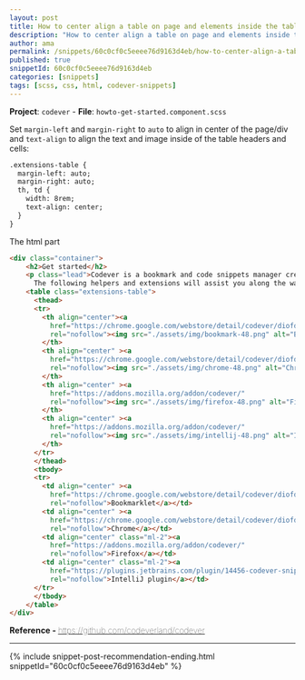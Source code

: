 ```yaml
---
layout: post
title: How to center align a table on page and elements inside the table
description: "How to center align a table on page and elements inside the table code snippet"
author: ama
permalink: /snippets/60c0cf0c5eeee76d9163d4eb/how-to-center-align-a-table-on-page-and-elements-inside-the-table
published: true
snippetId: 60c0cf0c5eeee76d9163d4eb
categories: [snippets]
tags: [scss, css, html, codever-snippets]
---
```


**Project**: `codever` - **File**:  `howto-get-started.component.scss`

Set `margin-left` and `margin-right` to `auto` to align in center of the page/div and `text-align` to align the text and image inside of the table headers and cells:

```html
.extensions-table {
  margin-left: auto;
  margin-right: auto;
  th, td {
    width: 8rem;
    text-align: center;
  }
}
```

The html part

```html
<div class="container">
    <h2>Get started</h2>
    <p class="lead">Codever is a bookmark and code snippets manager created and designed for Developers & Co.
      The following helpers and extensions will assist you along the way:
    <table class="extensions-table">
      <thead>
      <tr>
        <th align="center"><a
          href="https://chrome.google.com/webstore/detail/codever/diofdblfhjbpgackifolmboaiccmebjb"
          rel="nofollow"><img src="./assets/img/bookmark-48.png" alt="Bookmark" ></a>
        </th>
        <th align="center" ><a
          href="https://chrome.google.com/webstore/detail/codever/diofdblfhjbpgackifolmboaiccmebjb"
          rel="nofollow"><img src="./assets/img/chrome-48.png" alt="Chrome logo" ></a>
        </th>
        <th align="center" ><a
          href="https://addons.mozilla.org/addon/codever/"
          rel="nofollow"><img src="./assets/img/firefox-48.png" alt="Firefox logo" ></a>
        </th>
        <th align="center" ><a
          href="https://addons.mozilla.org/addon/codever/"
          rel="nofollow"><img src="./assets/img/intellij-48.png" alt="IntelliJ Logo" ></a>
        </th>
      </tr>
      </thead>
      <tbody>
      <tr>
        <td align="center" ><a
          href="https://chrome.google.com/webstore/detail/codever/diofdblfhjbpgackifolmboaiccmebjb"
          rel="nofollow">Bookmarklet</a></td>
        <td align="center" ><a
          href="https://chrome.google.com/webstore/detail/codever/diofdblfhjbpgackifolmboaiccmebjb"
          rel="nofollow">Chrome</a></td>
        <td align="center" class="ml-2"><a
          href="https://addons.mozilla.org/addon/codever/"
          rel="nofollow">Firefox</a></td>
        <td align="center" class="ml-2"><a
          href="https://plugins.jetbrains.com/plugin/14456-codever-snippets/"
          rel="nofollow">IntelliJ plugin</a></td>
      </tr>
      </tbody>
    </table>
</div>
```

<span style="font-size: 0.9rem">
  <strong>Reference - </strong>
  <a href="https://github.com/codeverland/codever" target="_blank" style="font-weight: lighter">
     https://github.com/codeverland/codever
  </a>
</span>

<hr/>


 {% include snippet-post-recommendation-ending.html snippetId="60c0cf0c5eeee76d9163d4eb" %} 
